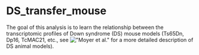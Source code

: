# DS_transfer_mouse
The goal of this analysis is to learn the relationship between the transcriptomic profiles of Down syndrome (DS) mouse models (Ts65Dn, Dp16, TcMAC21, etc.,  see !["Moyer et al."](https://www.cell.com/trends/genetics/fulltext/S0168-9525(20)30253-5?dgcid=raven_jbs_aip_email#secst0080) for a more detailed description of DS animal models).   
